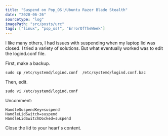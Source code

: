```yaml
---
title: "Suspend on Pop_OS!/Ubuntu Razer Blade Stealth"
date: "2020-06-26"
sourcetype: "log"
imagePath: "src/posts/urc"
tags: ["linux", "pop_os!", "ErrorOfTheWeek"]
---
```


I like many others, I had issues with suspending when my laptop lid was closed. I tried a variety of solutions. But what eventually worked was to edit the logind.conf file. 

First, make a backup.
```
sudo cp /etc/systemd/logind.conf  /etc/systemd/logind.conf.bac
```

Then, edit.   

```
sudo vi /etc/systemd/logind.conf 
```
Uncomment:

```
HandleSuspendKey=suspend
HandleLidSwitch=suspend
HandleLidSwitchDocked=suspend
```

Close the lid to your heart's content.
